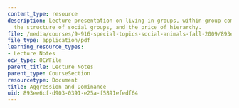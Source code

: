 ```yaml
---
content_type: resource
description: Lecture presentation on living in groups, within-group competition, aggression,
  the structure of social groups, and the price of hierarchy.
file: /media/courses/9-916-special-topics-social-animals-fall-2009/893ee6cfd9030391e25af5891efedf64_MIT9_916F09_lec09.pdf
file_type: application/pdf
learning_resource_types:
- Lecture Notes
ocw_type: OCWFile
parent_title: Lecture Notes
parent_type: CourseSection
resourcetype: Document
title: Aggression and Dominance
uid: 893ee6cf-d903-0391-e25a-f5891efedf64
---
```

